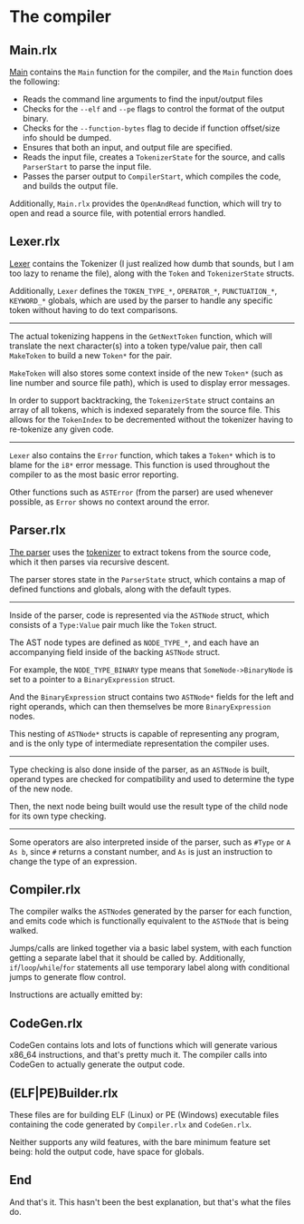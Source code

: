 # The compiler

## Main.rlx

[Main](./Main.rlx) contains the `Main` function for the compiler, and the `Main` function does the following:
* Reads the command line arguments to find the input/output files
* Checks for the `--elf` and `--pe` flags to control the format of the output binary.
* Checks for the `--function-bytes` flag to decide if function offset/size info should be dumped.
* Ensures that both an input, and output file are specified.
* Reads the input file, creates a `TokenizerState` for the source, and calls `ParserStart` to parse the input file.
* Passes the parser output to `CompilerStart`, which compiles the code, and builds the output file.

Additionally, `Main.rlx` provides the `OpenAndRead` function, which will try to open and read a source file, with potential errors handled.

## Lexer.rlx

[Lexer](./Lexer.rlx) contains the Tokenizer (I just realized how dumb that sounds, but I am too lazy to rename the file), along with the `Token` and `TokenizerState` structs.

Additionally, `Lexer` defines the `TOKEN_TYPE_*`, `OPERATOR_*`, `PUNCTUATION_*`, `KEYWORD_*` globals, which are used by the parser to handle any specific token without having to do text comparisons.

---

The actual tokenizing happens in the `GetNextToken` function, which will translate the next character(s) into a token type/value pair, then call `MakeToken` to build a new `Token*` for the pair.

`MakeToken` will also stores some context inside of the new `Token*` (such as line number and source file path), which is used to display error messages.

In order to support backtracking, the `TokenizerState` struct contains an array of all tokens, which is indexed separately from the source file. This allows for the `TokenIndex` to be decremented without the tokenizer having to re-tokenize any given code.

---

`Lexer` also contains the `Error` function, which takes a `Token*` which is to blame for the `i8*` error message. This function is used throughout the compiler to as the most basic error reporting.

Other functions such as `ASTError` (from the parser) are used whenever possible, as `Error` shows no context around the error.

## Parser.rlx

[The parser](./Parser.rlx) uses the [tokenizer](#Lexer.rlx) to extract tokens from the source code, which it then parses via recursive descent.

The parser stores state in the `ParserState` struct, which contains a map of defined functions and globals, along with the default types.

---

Inside of the parser, code is represented via the `ASTNode` struct, which consists of a `Type:Value` pair much like the `Token` struct.

The AST node types are defined as `NODE_TYPE_*`, and each have an accompanying field inside of the backing `ASTNode` struct.

For example, the `NODE_TYPE_BINARY` type means that `SomeNode->BinaryNode` is set to a pointer to a `BinaryExpression` struct.

And the `BinaryExpression` struct contains two `ASTNode*` fields for the left and right operands, which can then themselves be more `BinaryExpression` nodes.

This nesting of `ASTNode*` structs is capable of representing any program, and is the only type of intermediate representation the compiler uses.

---

Type checking is also done inside of the parser, as an `ASTNode` is built, operand types are checked for compatibility and used to determine the type of the new node.

Then, the next node being built would use the result type of the child node for its own type checking.

---

Some operators are also interpreted inside of the parser, such as `#Type` or `A As b`, since `#` returns a constant number, and `As` is just an instruction to change the type of an expression.

## Compiler.rlx

The compiler walks the `ASTNode`s generated by the parser for each function, and emits code which is functionally equivalent to the `ASTNode` that is being walked. 

Jumps/calls are linked together via a basic label system, with each function getting a separate label that it should be called by. 
Additionally, `if`/`loop`/`while`/`for` statements all use temporary label along with conditional jumps to generate flow control.

Instructions are actually emitted by:

## CodeGen.rlx

CodeGen contains lots and lots of functions which will generate various x86_64 instructions, and that's pretty much it. The compiler calls into CodeGen to actually generate the output code.

## (ELF|PE)Builder.rlx

These files are for building ELF (Linux) or PE (Windows) executable files containing the code generated by `Compiler.rlx` and `CodeGen.rlx`.

Neither supports any wild features, with the bare minimum feature set being: hold the output code, have space for globals. 

## End
And that's it. This hasn't been the best explanation, but that's what the files do. 